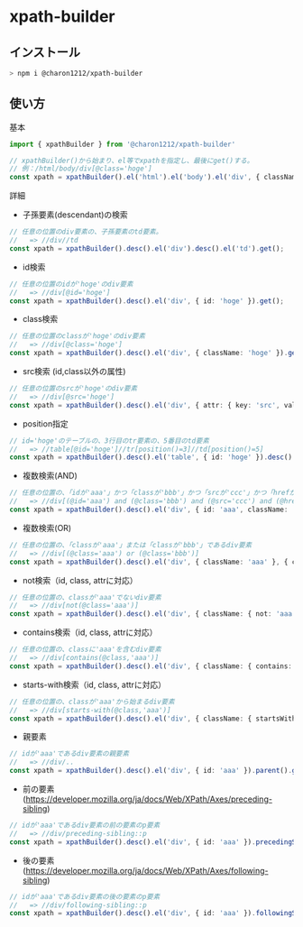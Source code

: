 # xpath-builder

## インストール

```bash
> npm i @charon1212/xpath-builder
```

## 使い方

基本

```typescript
import { xpathBuilder } from '@charon1212/xpath-builder'

// xpathBuilder()から始まり、el等でxpathを指定し、最後にget()する。
// 例：/html/body/div[@class='hoge']
const xpath = xpathBuilder().el('html').el('body').el('div', { className: 'hoge' }).get();
```

詳細

- 子孫要素(descendant)の検索

```typescript
// 任意の位置のdiv要素の、子孫要素のtd要素。
//   => //div//td
const xpath = xpathBuilder().desc().el('div').desc().el('td').get();
```

- id検索

```typescript
// 任意の位置のidが'hoge'のdiv要素
//   => //div[@id='hoge']
const xpath = xpathBuilder().desc().el('div', { id: 'hoge' }).get();
```

- class検索

```typescript
// 任意の位置のclassが'hoge'のdiv要素
//   => //div[@class='hoge']
const xpath = xpathBuilder().desc().el('div', { className: 'hoge' }).get();
```

- src検索 (id,class以外の属性)

```typescript
// 任意の位置のsrcが'hoge'のdiv要素
//   => //div[@src='hoge']
const xpath = xpathBuilder().desc().el('div', { attr: { key: 'src', value: 'hoge' } }).get();
```

- position指定

```typescript
// id='hoge'のテーブルの、3行目のtr要素の、5番目のtd要素
//   => //table[@id='hoge']//tr[position()=3]//td[position()=5]
const xpath = xpathBuilder().desc().el('table', { id: 'hoge' }).desc().el('tr', { position: 3 }).desc().el('td', { position: 5 }).get();
```

- 複数検索(AND)

```typescript
// 任意の位置の、「idが'aaa'」かつ「classが'bbb'」かつ「srcが'ccc'」かつ「hrefが'ddd'」であるdiv要素
//   => //div[(@id='aaa') and (@class='bbb') and (@src='ccc') and (@href='ddd')]
const xpath = xpathBuilder().desc().el('div', { id: 'aaa', className: 'bbb', attr: [{ key: 'src', value: 'ccc' }, { key: 'href', value: 'ddd' }] }).get();
```

- 複数検索(OR)

```typescript
// 任意の位置の、「classが'aaa'」または「classが'bbb'」であるdiv要素
//   => //div[(@class='aaa') or (@class='bbb')]
const xpath = xpathBuilder().desc().el('div', { className: 'aaa' }, { className: 'bbb' }).get();
```

- not検索（id, class, attrに対応）

```typescript
// 任意の位置の、classが'aaa'でないdiv要素
//   => //div[not(@class='aaa')]
const xpath = xpathBuilder().desc().el('div', { className: { not: 'aaa' } }).get();
```

- contains検索（id, class, attrに対応）

```typescript
// 任意の位置の、classに'aaa'を含むdiv要素
//   => //div[contains(@class,'aaa')]
const xpath = xpathBuilder().desc().el('div', { className: { contains: 'aaa' } }).get();
```

- starts-with検索（id, class, attrに対応）

```typescript
// 任意の位置の、classが'aaa'から始まるdiv要素
//   => //div[starts-with(@class,'aaa')]
const xpath = xpathBuilder().desc().el('div', { className: { startsWith: 'aaa' } }).get();
```

- 親要素

```typescript
// idが'aaa'であるdiv要素の親要素
//   => //div/..
const xpath = xpathBuilder().desc().el('div', { id: 'aaa' }).parent().get();
```

- 前の要素(<https://developer.mozilla.org/ja/docs/Web/XPath/Axes/preceding-sibling>)

```typescript
// idが'aaa'であるdiv要素の前の要素のp要素
//   => //div/preceding-sibling::p
const xpath = xpathBuilder().desc().el('div', { id: 'aaa' }).precedingSibling().el('p').get();
```

- 後の要素(<https://developer.mozilla.org/ja/docs/Web/XPath/Axes/following-sibling>)

```typescript
// idが'aaa'であるdiv要素の後の要素のp要素
//   => //div/following-sibling::p
const xpath = xpathBuilder().desc().el('div', { id: 'aaa' }).followingSibling().el('p').get();
```
